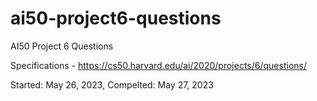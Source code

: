 # ai50-project6-questions
AI50 Project 6 Questions

Specifications - https://cs50.harvard.edu/ai/2020/projects/6/questions/

Started: May 26, 2023, Compelted: May 27, 2023
